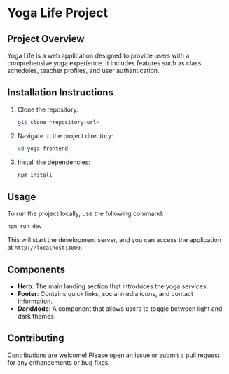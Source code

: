 # Yoga Life Project

## Project Overview
Yoga Life is a web application designed to provide users with a comprehensive yoga experience. It includes features such as class schedules, teacher profiles, and user authentication.

## Installation Instructions
1. Clone the repository:
   ```bash
   git clone <repository-url>
   ```
2. Navigate to the project directory:
   ```bash
   cd yoga-frontend
   ```
3. Install the dependencies:
   ```bash
   npm install
   ```

## Usage
To run the project locally, use the following command:
```bash
npm run dev
```
This will start the development server, and you can access the application at `http://localhost:3000`.

## Components
- **Hero**: The main landing section that introduces the yoga services.
- **Footer**: Contains quick links, social media icons, and contact information.
- **DarkMode**: A component that allows users to toggle between light and dark themes.

## Contributing
Contributions are welcome! Please open an issue or submit a pull request for any enhancements or bug fixes.
